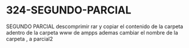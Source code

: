 # 324-SEGUNDO-PARCIAL
SEGUNDO PARCIAL
descomprimir rar y copiar el contenido de la carpeta adentro de la carpeta www de ampps
ademas cambiar el nombre de la carpeta , a parcial2

